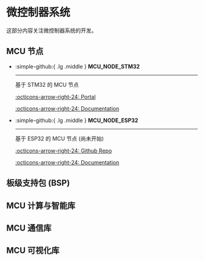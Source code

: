 # 微控制器系统

这部分内容关注微控制器系统的开发。

## MCU 节点

<div class="grid cards" markdown>

-   :simple-github:{ .lg .middle } __MCU_NODE_STM32__

    ---

    基于 STM32 的 MCU 节点


    [:octicons-arrow-right-24: <a href="https://github.com/Shuaiwen-Cui/MCU_NODE_STM32.git" target="_blank"> Portal </a>](#)

    [:octicons-arrow-right-24: <a href="https://shuaiwen-cui.github.io/MCU_NODE_STM32/" target="_blank"> Documentation </a>](#)

-   :simple-github:{ .lg .middle } __MCU_NODE_ESP32__

    ---

    基于 ESP32 的 MCU 节点 (尚未开始)


    [:octicons-arrow-right-24: <a href="https://github.com/Shuaiwen-Cui/MCU_NODE_ESP32.git" target="_blank"> Github Repo </a>](#)

    [:octicons-arrow-right-24: <a href="https://shuaiwen-cui.github.io/MCU_NODE_ESP32/" target="_blank"> Documentation </a>](#)

</div>

## 板级支持包 (BSP)

## MCU 计算与智能库

## MCU 通信库

## MCU 可视化库
